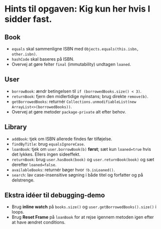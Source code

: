 # Hints til opgaven: Kig kun her hvis I sidder fast.

## Book
- `equals` skal sammenligne ISBN med `Objects.equals(this.isbn, other.isbn)`.
- `hashCode` skal baseres på ISBN.
- Overvej at gøre felter `final` (immutability) undtagen `loaned`.

## User
- `borrowBook`: ændr betingelsen til `if (borrowedBooks.size() < 3)`.
- `returnBook`: fjern den midlertidige nyinstans; brug direkte `remove(b)`.
- `getBorrowedBooks`: returnér `Collections.unmodifiableList(new ArrayList<>(borrowedBooks))`.
- Overvej at gøre metoder `package-private` alt efter behov.

## Library
- `addBook`: tjek om ISBN allerede findes før tilføjelse.
- `findByTitle`: brug `equalsIgnoreCase`.
- `loanBook`: tjek om `user.borrowBook(b)` **først**; sæt kun `loaned=true` hvis det lykkes. Ellers ingen sideeffekt.
- `returnBook`: brug `user.hasBook(book)` og `user.returnBook(book)` og sæt derefter `loaned=false`.
- `availableBooks`: returnér bøger hvor `!b.isLoaned()`.
- `search`: lav case-insensitive søgning i både titel og forfatter og på delstrenge.

## Ekstra idéer til debugging-demo
- Brug **inline watch** på `books.size()` og `user.getBorrowedBooks().size()` i loops.
- Brug **Reset Frame** på `loanBook` for at rejse igennem metoden igen efter at have ændret conditions.

